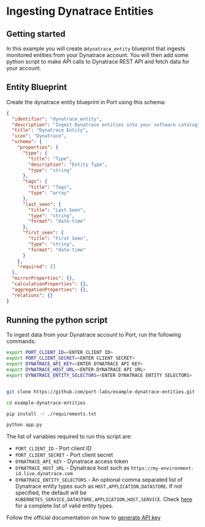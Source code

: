 # Ingesting Dynatrace Entities


## Getting started

In this example you will create a`dynatrace_entity` blueprint that ingests monitored entities from your Dynatrace account. You will then add some python script to make API calls to Dynatrace REST API and fetch data for your account.

## Entity Blueprint
Create the dynatrace entity blueprint in Port using this schema:

```json 
{
  "identifier": "dynatrace_entity",
  "description": "Ingest Dynatrace entities into your software catalog",
  "title": "Dynatrace Entity",
  "icon": "Dynatrace",
  "schema": {
    "properties": {
      "type": {
        "title": "Type",
        "description": "Entity Type",
        "type": "string"
      },
      "tags": {
        "title": "Tags",
        "type": "array"
      },
      "last_seen": {
        "title": "Last Seen",
        "type": "string",
        "format": "date-time"
      },
      "first_seen": {
        "title": "First Seen",
        "type": "string",
        "format": "date-time"
      }
    },
    "required": []
  },
  "mirrorProperties": {},
  "calculationProperties": {},
  "aggregationProperties": {},
  "relations": {}
}
```

## Running the python script

To ingest data from your Dynatrace account to Port, run the following commands: 

```bash
export PORT_CLIENT_ID=<ENTER CLIENT ID>
export PORT_CLIENT_SECRET=<ENTER CLIENT SECRET>
export DYNATRACE_API_KEY=<ENTER DYNATRACE API KEY>
export DYNATRACE_HOST_URL=<ENTER DYNATRACE API URL>
export DYNATRACE_ENTITY_SELECTORS=<ENTER DYNATRACE ENTITY SELECTORS>


git clone https://github.com/port-labs/example-dynatrace-entities.git

cd example-dynatrace-entities

pip install -r ./requirements.txt

python app.py
```

The list of variables required to run this script are:
- `PORT_CLIENT_ID` - Port client ID
- `PORT_CLIENT_SECRET` - Port client secret
- `DYNATRACE_API_KEY` - Dynatrace access token
- `DYNATRACE_HOST_URL` - Dynatrace host such as `https://my-environment-id.live.dynatrace.com`
- `DYNATRACE_ENTITY_SELECTORS` - An optional comma separated list of Dynatrace entity types such as `HOST,APPLICATION,DATASTORE`. If not specified, the default will be `KUBERNETES_SERVICE,DATASTORE,APPLICATION,HOST,SERVICE`. Check [here](./entity_types.json) for a complete list of valid entity types.


Follow the official documentation on how to [generate API key](https://docs.dynatrace.com/docs/dynatrace-api/basics/dynatrace-api-authentication#create-token)